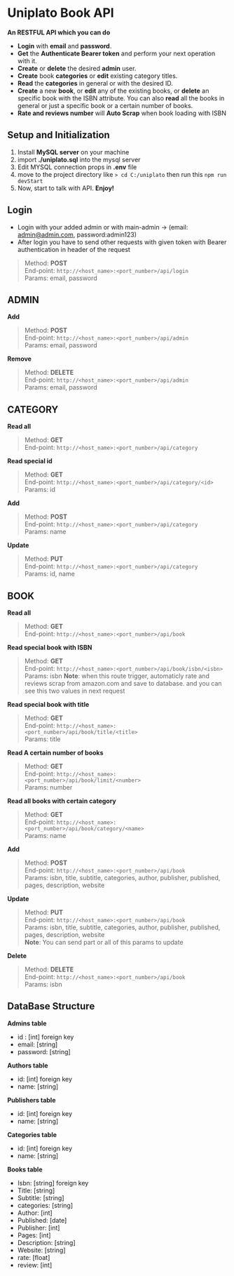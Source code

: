 # Uniplato Book API

**An RESTFUL API which you can do**

- **Login** with **email** and **password**.
- **Get** the **Authenticate Bearer token** and perform your next operation with it.
- **Create** or **delete** the desired **admin** user.
- **Create** book **categories** or **edit** existing category titles.
- **Read** the **categories** in general or with the desired ID.
- **Create** a new **book**, or **edit** any of the existing books, or **delete** an specific book with the ISBN attribute. You can also **read** all the books in general or just a specific book or a certain number of books.
- **Rate and reviews number** will **Auto Scrap** when book loading with ISBN

## Setup and Initialization

1. Install **MySQL server** on your machine
2. import **./uniplato.sql** into the mysql server
3. Edit MYSQL connection props in **.env** file
4. move to the project directory like `> cd C:/uniplato` then run this `npm run devStart`
5. Now, start to talk with API. **Enjoy!**

## Login

- Login with your added admin or with main-admin -> (email: admin@admin.com, password:admin123)
- After login you have to send other requests with given token with Bearer authentication in header of the request

> Method: **POST**  
> End-point: `http://<host_name>:<port_number>/api/login`  
> Params: email, password

## ADMIN

**Add**

> Method: **POST**  
> End-point: `http://<host_name>:<port_number>/api/admin`  
> Params: email, password

**Remove**

> Method: **DELETE**  
> End-point: `http://<host_name>:<port_number>/api/admin`  
> Params: email, password

## CATEGORY

**Read all**

> Method: **GET**  
> End-point: `http://<host_name>:<port_number>/api/category`

**Read special id**

> Method: **GET**  
> End-point: `http://<host_name>:<port_number>/api/category/<id>`  
> Params: id

**Add**

> Method: **POST**  
> End-point: `http://<host_name>:<port_number>/api/category`  
> Params: name

**Update**

> Method: **PUT**  
> End-point: `http://<host_name>:<port_number>/api/category`  
> Params: id, name

## BOOK

**Read all**

> Method: **GET**  
> End-point: `http://<host_name>:<port_number>/api/book`

**Read special book with ISBN**

> Method: **GET**  
> End-point: `http://<host_name>:<port_number>/api/book/isbn/<isbn>`  
> Params: isbn
> **Note**: when this route trigger, automaticly rate and reviews scrap from amazon.com and save to database. and you can see this two values in next request

**Read special book with title**

> Method: **GET**  
> End-point: `http://<host_name>:<port_number>/api/book/title/<title>`  
> Params: title

**Read A certain number of books**

> Method: **GET**  
> End-point: `http://<host_name>:<port_number>/api/book/limit/<number>`  
> Params: number

**Read all books with certain category**

> Method: **GET**  
> End-point: `http://<host_name>:<port_number>/api/book/category/<name>`  
> Params: name

**Add**

> Method: **POST**  
> End-point: `http://<host_name>:<port_number>/api/book`  
> Params: isbn, title, subtitle, categories, author, publisher, published, pages, description, website

**Update**

> Method: **PUT**  
> End-point: `http://<host_name>:<port_number>/api/book`  
> Params: isbn, title, subtitle, categories, author, publisher, published, pages, description, website  
> **Note**: You can send part or all of this params to update

**Delete**

> Method: **DELETE**  
> End-point: `http://<host_name>:<port_number>/api/book`  
> Params: isbn

## DataBase Structure

**Admins table**  
  - id : [int] foreign key  
  - email: [string]  
  - password: [string]  

**Authors table**  
  - id: [int] foreign key  
  - name: [string]  

**Publishers table**  
  - id: [int] foreign key  
  - name: [string]  

**Categories table**  
  - id: [int] foreign key  
  - name: [string]  

**Books table**  
  - Isbn: [string] foreign key  
  - Title: [string]  
  - Subtitle: [string]  
  - categories: [string]  
  - Author: [int]  
  - Published: [date]  
  - Publisher: [int]  
  - Pages: [int]  
  - Description: [string]  
  - Website: [string]  
  - rate: [float]  
  - review: [int]  
